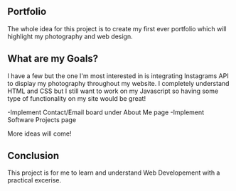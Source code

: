 
## Portfolio
The whole idea for this project is to create my first ever portfolio which will highlight my photography and web design.

## What are my Goals?
I have a few but the one I'm most interested in is integrating Instagrams API to display my photography throughout my website.
I completely understand HTML and CSS but I still want to work on my Javascript so having some type of functionality on my site would be great!

  -Implement Contact/Email board under About Me page
  -Implement Software Projects page

More ideas will come!

## Conclusion

This project is for me to learn and understand Web Developement with a practical excerise. 
